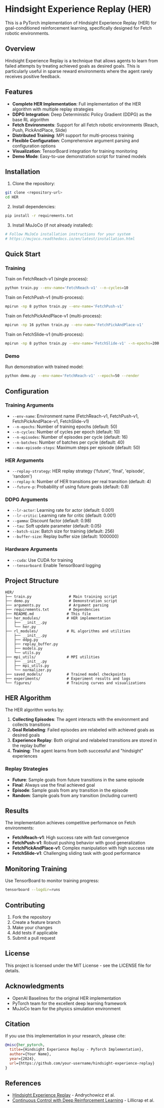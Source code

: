 # Hindsight Experience Replay (HER)

This is a PyTorch implementation of Hindsight Experience Replay (HER) for goal-conditioned reinforcement learning, specifically designed for Fetch robotic environments.

## Overview

Hindsight Experience Replay is a technique that allows agents to learn from failed attempts by treating achieved goals as desired goals. This is particularly useful in sparse reward environments where the agent rarely receives positive feedback.

## Features

- **Complete HER Implementation**: Full implementation of the HER algorithm with multiple replay strategies
- **DDPG Integration**: Deep Deterministic Policy Gradient (DDPG) as the base RL algorithm
- **Fetch Environments**: Support for all Fetch robotic environments (Reach, Push, PickAndPlace, Slide)
- **Distributed Training**: MPI support for multi-process training
- **Flexible Configuration**: Comprehensive argument parsing and configuration options
- **Visualization**: TensorBoard integration for training monitoring
- **Demo Mode**: Easy-to-use demonstration script for trained models

## Installation

1. Clone the repository:
```bash
git clone <repository-url>
cd HER
```

2. Install dependencies:
```bash
pip install -r requirements.txt
```

3. Install MuJoCo (if not already installed):
```bash
# Follow MuJoCo installation instructions for your system
# https://mujoco.readthedocs.io/en/latest/installation.html
```

## Quick Start

### Training

Train on FetchReach-v1 (single process):
```bash
python train.py --env-name='FetchReach-v1' --n-cycles=10
```

Train on FetchPush-v1 (multi-process):
```bash
mpirun -np 8 python train.py --env-name='FetchPush-v1'
```

Train on FetchPickAndPlace-v1 (multi-process):
```bash
mpirun -np 16 python train.py --env-name='FetchPickAndPlace-v1'
```

Train on FetchSlide-v1 (multi-process):
```bash
mpirun -np 8 python train.py --env-name='FetchSlide-v1' --n-epochs=200
```

### Demo

Run demonstration with trained model:
```bash
python demo.py --env-name='FetchReach-v1' --epoch=50 --render
```

## Configuration

### Training Arguments

- `--env-name`: Environment name (FetchReach-v1, FetchPush-v1, FetchPickAndPlace-v1, FetchSlide-v1)
- `--n-epochs`: Number of training epochs (default: 50)
- `--n-cycles`: Number of cycles per epoch (default: 10)
- `--n-episodes`: Number of episodes per cycle (default: 16)
- `--n-batches`: Number of batches per cycle (default: 40)
- `--max-episode-steps`: Maximum steps per episode (default: 50)

### HER Arguments

- `--replay-strategy`: HER replay strategy ('future', 'final', 'episode', 'random')
- `--replay-k`: Number of HER transitions per real transition (default: 4)
- `--future-p`: Probability of using future goals (default: 0.8)

### DDPG Arguments

- `--lr-actor`: Learning rate for actor (default: 0.001)
- `--lr-critic`: Learning rate for critic (default: 0.001)
- `--gamma`: Discount factor (default: 0.98)
- `--tau`: Soft update parameter (default: 0.05)
- `--batch-size`: Batch size for training (default: 256)
- `--buffer-size`: Replay buffer size (default: 1000000)

### Hardware Arguments

- `--cuda`: Use CUDA for training
- `--tensorboard`: Enable TensorBoard logging

## Project Structure

```
HER/
├── train.py                 # Main training script
├── demo.py                  # Demonstration script
├── arguments.py             # Argument parsing
├── requirements.txt         # Dependencies
├── README.md               # This file
├── her_modules/            # HER implementation
│   ├── __init__.py
│   └── her.py
├── rl_modules/             # RL algorithms and utilities
│   ├── __init__.py
│   ├── ddpg.py
│   ├── replay_buffer.py
│   ├── models.py
│   └── utils.py
├── mpi_utils/              # MPI utilities
│   ├── __init__.py
│   ├── mpi_utils.py
│   └── normalizer.py
├── saved_models/           # Trained model checkpoints
├── experiments/            # Experiment results and logs
└── figures/                # Training curves and visualizations
```

## HER Algorithm

The HER algorithm works by:

1. **Collecting Episodes**: The agent interacts with the environment and collects transitions
2. **Goal Relabeling**: Failed episodes are relabeled with achieved goals as desired goals
3. **Experience Replay**: Both original and relabeled transitions are stored in the replay buffer
4. **Training**: The agent learns from both successful and "hindsight" experiences

### Replay Strategies

- **Future**: Sample goals from future transitions in the same episode
- **Final**: Always use the final achieved goal
- **Episode**: Sample goals from any transition in the episode
- **Random**: Sample goals from any transition (including current)

## Results

The implementation achieves competitive performance on Fetch environments:

- **FetchReach-v1**: High success rate with fast convergence
- **FetchPush-v1**: Robust pushing behavior with good generalization
- **FetchPickAndPlace-v1**: Complex manipulation with high success rate
- **FetchSlide-v1**: Challenging sliding task with good performance

## Monitoring Training

Use TensorBoard to monitor training progress:
```bash
tensorboard --logdir=runs
```

## Contributing

1. Fork the repository
2. Create a feature branch
3. Make your changes
4. Add tests if applicable
5. Submit a pull request

## License

This project is licensed under the MIT License - see the LICENSE file for details.

## Acknowledgments

- OpenAI Baselines for the original HER implementation
- PyTorch team for the excellent deep learning framework
- MuJoCo team for the physics simulation environment

## Citation

If you use this implementation in your research, please cite:

```bibtex
@misc{her_pytorch,
  title={Hindsight Experience Replay - PyTorch Implementation},
  author={Your Name},
  year={2024},
  url={https://github.com/your-username/hindsight-experience-replay}
}
```

## References

- [Hindsight Experience Replay](https://arxiv.org/abs/1707.01495) - Andrychowicz et al.
- [Continuous Control with Deep Reinforcement Learning](https://arxiv.org/abs/1509.02971) - Lillicrap et al.
